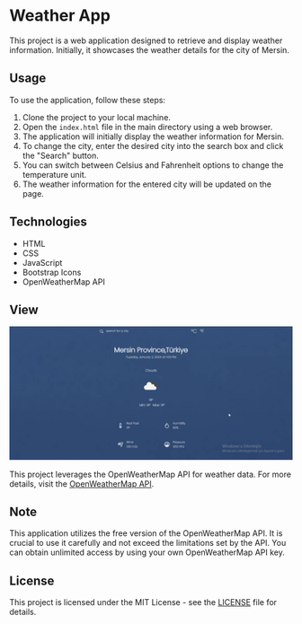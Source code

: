 # Weather App

This project is a web application designed to retrieve and display weather information. Initially, it showcases the weather details for the city of Mersin.

## Usage

To use the application, follow these steps:

1. Clone the project to your local machine.
2. Open the `index.html` file in the main directory using a web browser.
3. The application will initially display the weather information for Mersin.
4. To change the city, enter the desired city into the search box and click the "Search" button.
5. You can switch between Celsius and Fahrenheit options to change the temperature unit.
6. The weather information for the entered city will be updated on the page.

## Technologies

- HTML
- CSS
- JavaScript
- Bootstrap Icons
- OpenWeatherMap API

## View
![](/image/weather-forecast.gif)

This project leverages the OpenWeatherMap API for weather data. For more details, visit the [OpenWeatherMap API](https://openweathermap.org/api).

## Note
This application utilizes the free version of the OpenWeatherMap API. It is crucial to use it carefully and not exceed the limitations set by the API. You can obtain unlimited access by using your own OpenWeatherMap API key.

## License

This project is licensed under the MIT License - see the [LICENSE](LICENSE) file for details.

